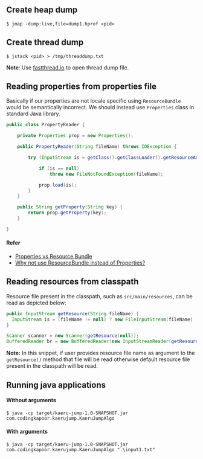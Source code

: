 ## Create heap dump
```
$ jmap -dump:live,file=dump1.hprof <pid>
```

## Create thread dump
```
$ jstack <pid> > /tmp/threaddump.txt
```

**Note**: Use [fastthread.io](https://fastthread.io) to open thread dump file.

## Reading properties from properties file

Basically if our properties are not locale specific using `ResourceBundle` would be semantically incorrect. We should instead use `Properties` class in standard Java library.

``` java
public class PropertyReader {

	private Properties prop = new Properties();

	public PropertyReader(String fileName) throws IOException {

		try (InputStream is = getClass().getClassLoader().getResourceAsStream(fileName)) {

			if (is == null)
				throw new FileNotFoundException(fileName);

			prop.load(is);
		} 
	}

	public String getProperty(String key) {
		return prop.getProperty(key);
	}

}
```

#### Refer
- [Properties vs Resource Bundle](http://stackoverflow.com/questions/6978415/properties-vs-resource-bundle)
- [Why not use ResourceBundle instead of Properties?](http://stackoverflow.com/questions/14883000/why-not-use-resourcebundle-instead-of-properties)


## Reading resources from classpath

Resource file present in the classpath, such as `src/main/resources`, can be read as depicted below:

``` java
public InputStream getResource(String fileName) {
  InputStream is = (fileName != null) ? new FileInputStream(fileName) : getClass().getResourceAsStream("/resource.txt");
}

Scanner scanner = new Scanner(getResource(null));
BufferedReader br = new BufferedReader(new InputStreamReader(getResource(null)));
```

**Note:** In this snippet, if user provides resource file name as argument to the `getResource()` method that file will be read otherwise default resource file present in the classpath will be read.


## Running java applications

#### Without arguments
```
$ java -cp target/kaeru-jump-1.0-SNAPSHOT.jar com.codingkapoor.kaerujump.KaeruJumpAlgo
```

#### With arguments
```
$ java -cp target/kaeru-jump-1.0-SNAPSHOT.jar com.codingkapoor.kaerujump.KaeruJumpAlgo ".\input1.txt"
```
